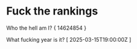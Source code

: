 # Fuck the rankings

Who the hell am I?
{ 14624854 }

What fucking year is it?
[ 2025-03-15T19:00:00Z ]
